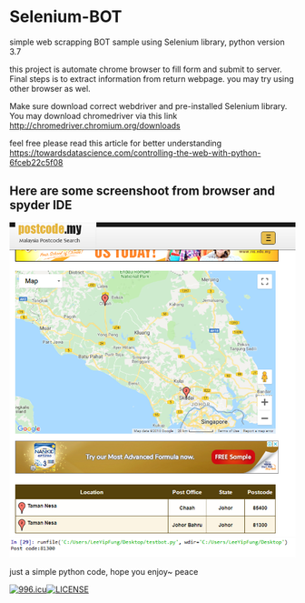 # Selenium-BOT
simple web scrapping BOT sample using Selenium library, python version 3.7 

this project is automate chrome browser to fill form and submit to server. Final steps is to extract information from return webpage.
you may try using other browser as wel. 

Make sure download correct webdriver and pre-installed Selenium library.
You may download chromedriver via this link http://chromedriver.chromium.org/downloads

feel free please read this article for better understanding https://towardsdatascience.com/controlling-the-web-with-python-6fceb22c5f08

Here are some screenshoot from browser and spyder IDE
------------------------------------------------------
![alt text](https://github.com/arixlee/Selenium-BOT/blob/master/web_result.PNG)
<br>![alt text](https://github.com/arixlee/Selenium-BOT/blob/master/python_result.PNG)


just a simple python code, hope you enjoy~ peace

<a href="https://996.icu"><img src="https://img.shields.io/badge/link-996.icu-red.svg" alt="996.icu" /></a>[![LICENSE](https://img.shields.io/badge/license-Anti%20996-blue.svg)](https://github.com/996icu/996.ICU/blob/master/LICENSE)
